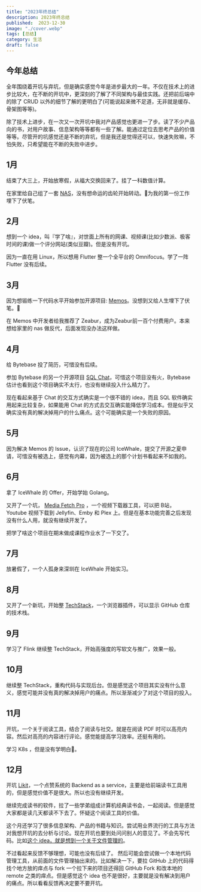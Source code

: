 ```yaml
---
title: "2023年终总结"
description: 2023年终总结
published:  2023-12-30
image: "./cover.webp"
tags: [总结]
category: 生活
draft: false
---
```


## 今年总结
全年围绕着开坑与弃坑，但是确实感觉今年是进步最大的一年。不仅在技术上的进步比较大，在不断的开坑中，更深刻的了解了不同架构与最佳实践。还把前后端中的除了 CRUD 以外的细节了解的更明白了(可能说起来微不足道，无非就是缓存、骨架图等等)。

除了技术上进步，在一次又一次开坑中我对产品感觉也更进一了步。读了不少产品向的书，对用户故事、信息架构等等都有一些了解。能通过定位去思考产品的价值等等。尽管开的坑感觉还是不断的弃坑，但是我还是觉得还可以，快速失败嘛，不怕失败，只希望能在不断的失败中进步。
	
## 1月
结束了大三上，开始放寒假，从福大交换回来了。挂了一科数值计算。 

在家里给自己组了一套 [NAS](https://correctroadh.github.io/p/diy-nas%E9%BB%91%E7%BE%A4%E6%99%96%E5%85%A8%E8%BF%87%E7%A8%8B%E8%AE%B0%E5%BD%95%E4%B8%8E%E5%A1%AB%E5%9D%91%E8%BF%87%E7%A8%8B/)，没有想命运的齿轮开始转动。🙈为我的第一份工作埋下了伏笔。

## 2月
想到一个 idea，叫『学了啥』，对世面上所有的网课、视频课(比如少数派、极客时间的课)做一个评分网站(类似豆瓣)。但是没有开坑。

因为一直在用 Linux，所以想用 Flutter 整一个全平台的 Omnifocus。学了一阵 Flutter 没有后续。

## 3月
因为想锻练一下代码水平开始参加开源项目: [Memos](https://github.com/usememos/memos)。没想到又给人生埋下了伏笔。🙈

在 Memos 中开发者给我推荐了 Zeabur，成为Zeabur前一百个付费用户。本来想给家里的 nas 做反代，后面发现没办法这样做。

## 4月
给 Bytebase 投了简历，可惜没有后续。

参加 Bytebase 的另一个开源项目 [SQL Chat](https://github.com/sqlchat/sqlchat)，可惜这个项目没有火，Bytebase 估计也看到这个项目确实不太行，也没有继续投入什么精力了。

现在看起来基于 Chat 的交互方式确实是一个很不错的 idea，而且 SQL 软件确实用起来比较复杂，如果能用 Chat 的方式去交互确实能降低学习成本。但是似乎又确实没有真的解决掉用户的什么痛点。这个可能确实是一个失败的原因。

## 5月
因为解决 Memos 的 Issue，认识了现在的公司 IceWhale，提交了开源之夏申请，可惜没有被选上，感觉有内幕，因为被选上的那个计划书看起来不如我的。

## 6月
拿了 IceWhale 的 Offer，开始学始 Golang。

又开了一个坑， [Media Fetch Pro](https://github.com/Media-Fetch-Pro/Media-Fetch-Pro) ，一个视频下载器工具，可以把 B站，Youtube 视频下载到 Jellyfin、Emby 和 Plex 上。但是在基本功能完善之后发现没有什么人用，就没有继续开发了。

把学了啥这个项目在期末做成课程作业水了一下交了。

## 7月
放暑假了，一个人孤身来深圳在 IceWhale 开始实习。

## 8月
又开了一个新坑，开始整 [TechStack](https://github.com/Get-Tech-Stack/TechStack)，一个浏览器插件，可以显示 GitHub 仓库的技术栈。

## 9月
学习了 Flink
继续整 TechStack，开始高强度的写软文与推广，效果一般。

## 10月
继续整 TechStack，重构代码与实现后台。但是感觉这个项目其实没有什么意义，感觉可能并没有真的解决掉用户的痛点。所以渐渐减少了对这个项目的投入。

## 11月
开坑，一个关于阅读工具，结合了阅读与社交。就是在阅读 PDF 时可以高亮内容。然后对高亮的内容进行评论。感觉能提高学习效率。还挺有用的。

学习 K8s ，但是没有学明白🥲。

## 12月
开坑 [Likit](https://github.com/CorrectRoadH/Likit)，一个点赞系统的 Backend as a service，主要是给前端读书工具用的，但是感觉价值不是很大。所以也没有继续开发。

继续完成读书的软件，拉了一些学弟组成计算机经典读书会，一起阅读。但是感觉大家都是读几天都读不下去了。怀疑这个阅读工具的价值。

这个月还学习了很多信息架构、产品的书籍与知识。尝试用业界流行的工具与方法对我想开坑的去分析与讨论。现在开坑也要到处问问别人的意见了。不会先写代码。比如[这个 idea，就是想到一个关于文件管理的](https://v2ex.com/t/1004526)。


不过看起来反馈不够理想，可能也没有后续了。 然后可能会尝试做一个本地代码管理工具，从前面的文件管理抽出来的。比如解决一下，要拉 GitHub 上的代码得找个地方放的痒点与 fork 一个拉下来的项目还得回 GitHub Fork 和改本地的 remote 之类的痒点。但是感觉这个 idea 也不是很好，主要就是没有解决到用户的痛点。所以看看反馈再决定要不要开坑。